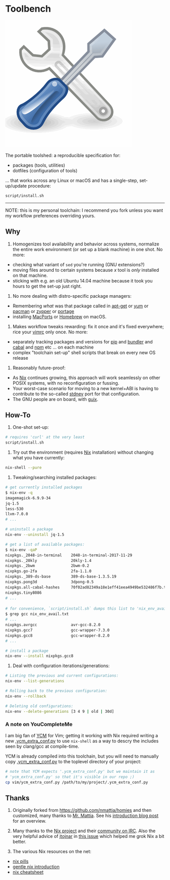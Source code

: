 # Toolbench

![tool](./tool.gif)

The portable toolshed: a reproducible specification for:

- packages (tools, utilities)
- dotfiles (configuration of tools)

... that works across any Linux or macOS and has a single-step, set-up/update procedure:

  ``` bash
  script/install.sh
  ```

---

NOTE: this is my personal toolchain:
I recommend you fork unless you want my workflow preferences overriding yours.

## Why

1. Homogenizes tool availability and behavior across systems,
  normalize the entire work environment (or set up a blank machine) in one shot.
  No more:

- checking what variant of `sed` you're running (GNU extensions?)
- moving files around to certain systems because *x* tool is *only* installed
  on that machine.
- sticking with e.g. an old Ubuntu 14.04 machine because it took you hours
  to get the set-up just right.

1. No more dealing with distro-specific package managers:

- Remembering *what* was that package called in
  [apt-get](https://help.ubuntu.com/community/AptGet/Howto)
  or [yum](https://wiki.centos.org/PackageManagement/Yum)
  or [pacman](https://wiki.archlinux.org/index.php/Pacman)
  or [zypper](https://en.opensuse.org/Portal:Zypper)
  or [portage](https://wiki.gentoo.org/wiki/Portage)
- installing [MacPorts](https://www.macports.org/) or [Homebrew](https://brew.sh/)
  on macOS.

1. Makes workflow tweaks rewarding: fix it once and it's fixed everywhere;
  rice your [vimrc](http://learnvimscriptthehardway.stevelosh.com/chapters/07.html)
  only once.
  No more:

- separately tracking packages and versions for
  [pip](https://pip.pypa.io/en/stable/installing/)
  and [bundler](https://bundler.io/)
  and [cabal](https://www.haskell.org/cabal/)
  and [npm](https://www.npmjs.com/)
  etc ... on each machine
- complex "toolchain set-up" shell scripts that break on every new OS release

1. Reasonably future-proof:

- As [Nix](https://nixos.org/) continues growing, this approach will work
  seamlessly on other POSIX systems, with no reconfiguration or fussing.
- Your worst-case scenario for moving to a new kernel+ABI is having to contribute
  to the so-called [stdnev](https://nixos.org/nixos/nix-pills/fundamentals-of-stdenv.html)
  port for that configuration.
- The GNU people are on board, with [guix](https://www.gnu.org/software/guix/).

## How-To

1. One-shot set-up:

  ``` bash
  # requires 'curl' at the very least
  script/install.sh
  ```

1. Try out the environment (requires [Nix](https://nixos.org/nix/) installation)
  without changing what you have currently:

  ``` bash
  nix-shell --pure
  ```

1. Tweaking/searching installed packages:

  ``` bash
  # get currently installed packages
  $ nix-env -q
  imagemagick-6.9.9-34
  jq-1.5
  less-530
  llvm-7.0.0
  # ...
  ```

  ``` bash
  # uninstall a package
  nix-env --uninstall jq-1.5
  ```

  ``` bash
  # get a list of available packages:
  $ nix-env -qaP
  nixpkgs._2048-in-terminal    2048-in-terminal-2017-11-29
  nixpkgs._20kly               20kly-1.4
  nixpkgs._2bwm                2bwm-0.2
  nixpkgs.go-2fa               2fa-1.1.0
  nixpkgs._389-ds-base         389-ds-base-1.3.5.19
  nixpkgs.pong3d               3dpong-0.5
  nixpkgs.all-cabal-hashes     70f02ad82349a18e1eff41eea4949be532486f7b.tar.gz
  nixpkgs.tiny8086
  # ...

  # for convenience, `script/install.sh` dumps this list to 'nix_env_avail.txt':
  $ grep gcc nix_env_avail.txt
  # ...
  nixpkgs.avrgcc               avr-gcc-8.2.0
  nixpkgs.gcc7                 gcc-wrapper-7.3.0
  nixpkgs.gcc8                 gcc-wrapper-8.2.0
  # ...
  ```

  ``` bash
  # install a package
  nix-env --install nixpkgs.gcc8
  ```

1. Deal with configuration iterations/generations:

  ``` bash
  # Listing the previous and current configurations:
  nix-env --list-generations
  ```

  ``` bash
  # Rolling back to the previous configuration:
  nix-env --rollback
  ```

  ``` bash
  # Deleting old configurations:
  nix-env --delete-generations [3 4 9 | old | 30d]
  ```

### A note on YouCompleteMe

I am big fan of [YCM](https://github.com/Valloric/YouCompleteMe) for Vim;
getting it working with Nix required writing a new [.ycm_extra_conf.py][conf]
to use `nix-shell` as a way to descry the includes seen by clang/gcc
at compile-time.

YCM is already compiled into this toolchain, but you will need to manually
copy [.ycm_extra_conf.py][conf] to the toplevel directory of your project:

```bash
# note that YCM expects '.ycm_extra_conf.py' but we maintain it as
# 'ycm_extra_conf.py' so that it's visible in our repo ;)
cp vim/ycm_extra_conf.py /path/to/my/project/.ycm_extra_conf.py
```

[conf]: vim/ycm_extra_conf.py

## Thanks

1. Originally forked from <https://github.com/nmattia/homies> and then customized,
  many thanks to [Mr. Mattia](https://github.com/nmattia).
  See his [introduction blog post](http://nmattia.com/posts/2018-03-21-nix-reproducible-setup-linux-macos.html)
  for an overview.

1. Many thanks to the [Nix project](https://nixos.org/) and their
  [community on IRC](https://nixos.org/nixos/community.html).
  Also the very helpful advice of [jtojnar](https://github.com/jtojnar)
  in [this issue](https://github.com/NixOS/nixpkgs/issues/44515) which helped
  me grok Nix a bit better.

1. The various Nix resources on the net:

- [nix pills](https://nixos.org/nixos/nix-pills/index.html)
- [gentle nix introduction](https://ebzzry.io/en/nix/)
- [nix cheatsheet](https://learnxinyminutes.com/docs/nix/)
